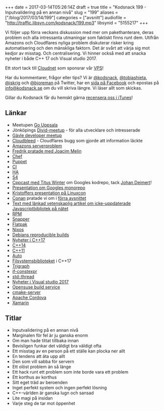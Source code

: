 +++
date = 2017-03-14T05:26:14Z
draft = true
title = "Kodsnack 199 - Inputvalidering på en annan nivå"
slug = "199"
aliases = ["/blog/2017/03/14/199"]
categories = ["avsnitt"]
audiofile = "http://traffic.libsyn.com/kodsnack/199.mp3"
libsynid = "5155217"
+++

Vi följer upp förra veckans diskussion med mer om pakethanterare, deras problem och alla intressanta utmaningar som faktiskt finns runt dem. Utifrån Amazons och Cloudflares nyliga problem diskuterar risker kring automatisering och den mänskliga faktorn. Det är svårt att värja sig mot kedjor av misstag. Och centralisering. Vi hinner också med att snacka nyheter i både C++ 17 och Visual studio 2017.

Ett stort tack till [Cloudnet](http://www.cloudnet.se) som sponsrar vår [VPS](http://en.wikipedia.org/wiki/Virtual_private_server)!

Har du kommentarer, frågor eller tips? Vi är [@kodsnack](https://www.twitter.com/kodsnack), [@tobiashieta](https://www.twitter.com/tobiashieta), [@iskrig](https://www.twitter.com/iskrig) och [@bjoreman](https://www.twitter.com/bjoreman) på Twitter, har en [sida på Facebook](https://www.facebook.com/kodsnack) och epostas på [info@kodsnack.se](mailto:info@kodsnack.se) om du vill skriva längre. Vi läser allt som skickas.

Gillar du Kodsnack får du hemskt gärna [recensera oss i iTunes](http://itunes.apple.com/se/podcast/kodsnack/id561631498?l=en)!

## Länkar ##
* Meetupen [Go Uppsala](https://www.dropbox.com/s/na9hhxbzmqrcuf9/Under%20utveckling%206.md?dl=0)
* Jönköpings [Divid-meetup](https://www.meetup.com/Developer-Meetup-Divid/) - för alla utvecklare och intresserade
* [Gävle developer meetup](https://www.meetup.com/Gavle-Developer-Meetup/)
* [Cloudbleed](https://blog.cloudflare.com/incident-report-on-memory-leak-caused-by-cloudflare-parser-bug/) - Cloudflares bugg som gjorde att information läckte
* [Amazons serverproblem](https://aws.amazon.com/message/41926/)
* [Fredrik pratade med Joacim Melin](https://www.bjoremanmelin.se/podcast/avsnitt-68-poddar-och-minimalism-pa-skrivbordet/)
* [Chef](https://en.wikipedia.org/wiki/Chef_%28software%29)
* [Puppet](https://en.wikipedia.org/wiki/Puppet_%28software%29)
* [CI](https://en.wikipedia.org/wiki/Continuous_integration)
* [HA](https://en.wikipedia.org/wiki/High_availability)
* [S4](http://www.supersimplestorageservice.com/)
* [Cppcast med Titus Winter](http://cppcast.com/2016/09/titus-winters/) om Googles kodrepo, tack [Johan Deimert](https://twitter.com/jdcodedev)!
* [Presentation om Googles monorepo](https://www.youtube.com/watch?v=W71BTkUbdqE&list=WL&index=45)
* [Kristoffers presentation på Linuxcon](https://www.youtube.com/watch?v=4ua5aeKKDzU)
* [Conan](https://www.conan.io/) pratade vi om i [förra avsnittet](http://kodsnack.se/198/)
* [Text med länkad vetenskaplig artikel om icke-uppdaterade Javascriptbibliotek på nätet](https://blog.acolyer.org/2017/03/07/thou-shalt-not-depend-on-me-analysing-the-use-of-outdated-javascript-libraries-on-the-web/)
* [RPM](https://en.wikipedia.org/wiki/RPM_Package_Manager)
* [Snapper](http://snapper.io/)
* [Flatpak](https://flatpak.org/)
* [Nixos](https://en.wikipedia.org/wiki/NixOS)
* [Debians reproducible builds](https://reproducible-builds.org/)
* [Nyheter i C++17](https://en.wikipedia.org/wiki/C%2B%2B17)
* [C++14](https://en.wikipedia.org/wiki/C%2B%2B14)
* [C++11](https://en.wikipedia.org/wiki/C%2B%2B11)
* [Auto](http://en.cppreference.com/w/cpp/language/auto)
* [Filsystemsbiblioteket](http://en.cppreference.com/w/cpp/filesystem) i C++17
* [Trigraph](https://en.wikipedia.org/wiki/Digraphs_and_trigraphs#C.2B.2B)
* [if-constexpr](https://medium.com/@LoopPerfect/c-17-vs-c-14-if-constexpr-b518982bb1e2#.wzcmy8lvg)
* [std::thread](http://en.cppreference.com/w/cpp/thread)
* [Nyheter i Visual studio 2017](https://www.visualstudio.com/vs/whatsnew/)
* [Opensuse build service](https://build.opensuse.org/)
* [cmake-server](https://cmake.org/cmake/help/v3.7/manual/cmake-server.7.html)
* [Apache Cordova](https://cordova.apache.org/)
* [Xamarin](https://en.wikipedia.org/wiki/Xamarin)

## Titlar ##
* Inputvalidering på en annan nivå
* Marginalen för fel är ju ganska enorm
* Om man hade tittat tillbaka innan
* Bevisligen funkar det väldigt bra väldigt ofta
* Ett misstag av en person på ett ställe kan plocka ner allt
* En tendens att äta upp allt
* Den som vill sabba för servern
* Ett olöst problem än så länge
* Ett hack runt ett problem som inte borde vara ett problem
* Ett korthus av korthus
* Sitt eget träd av beroenden
* Inget perfekt system och ingen perfekt lösning
* C++-världen är ganska lugn och sansad
* Lite magi på insidan
* Varje steg de tar mot öppenhet